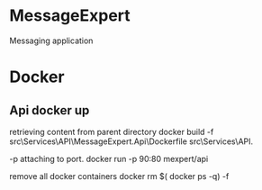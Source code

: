 # MessageExpert
Messaging application 

# Docker
## Api docker up 

retrieving content from  parent directory
docker build -f src\Services\API\MessageExpert.Api\Dockerfile src\Services\API\.

-p attaching to port. 
docker run -p 90:80 mexpert/api

remove all docker containers
docker rm $( docker ps -q) -f
